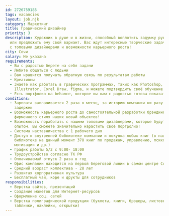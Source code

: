 ```yaml
---
id: 2726759185
tags: vacancies
layout: job.njk
category: Маркетинг
title: Графический дизайнер
priority: 3
description: Художник в душе и в жизни, способный воплотить задумку руководителя
  или предложить ему свой вариант. Вас ждут интересные творческие задачи, работа
  с топовыми дизайнерами и возможности карьерного роста!
city: Сочи
salary: Не указана
requirements:
  - Вы с радостью берете на себя задачи
  - Любите общаться с людьми
  - Вам нравится получать обратную связь по результатам работы
  - Креативны
  - Знаете как работать в графических программах, таких как Photoshop,
    Illustrator, Corel Draw, figma, и можете подтвердить своё обучение!
  - Есть портфолио на behance, которое вы нам с радостью готовы показать!
conditions:
  - Зарплата выплачивается 2 раза в месяц, за историю компании ни разу не было
    задержек
  - Возможность карьерного роста до самостоятельной разработки брэндинга и
    фирменного стиля наших новый объектов!
  - Возможность поработать с нашими топовыми дизайнерами, которые будут делиться
    опытом. Вы сможете значительно нарастить своё портфолио!
  - Система наставничества с 1 рабочего дня
  - Доступ к внутренней библиотеке компании и покупка любых книг (в нашей
    библиотеке на данный момент 378 книг по продажам, управлению, психологии,
    мотивации и др.)
  - График работы 5/2 с 9:00- 18:00
  - Трудоустройство согласно ТК РФ
  - Оплачиваемый отпуск 2 раза в год
  - Офис компании находится на первой береговой линии в самом центре Сочи
  - Средний возраст коллектива - 28 лет
  - Развитая корпоративная культура
  - Бесплатный чай, кофе и фрукты для сотрудников
responsibilities:
  - Верстка сайтов, презентаций
  - Создание макетов для Интернет-ресурсов
  - Оформление соц. сетей
  - Верстка полиграфической продукции (буклеты, книги, брошюры, листовки,
    таблички, наклейки, открытки)
---
```

